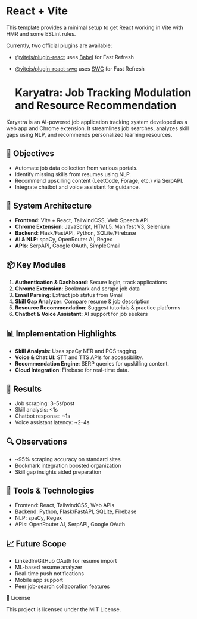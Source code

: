# React + Vite

This template provides a minimal setup to get React working in Vite with HMR and some ESLint rules.

Currently, two official plugins are available:

- [@vitejs/plugin-react](https://github.com/vitejs/vite-plugin-react/blob/main/packages/plugin-react/README.md) uses [Babel](https://babeljs.io/) for Fast Refresh
- [@vitejs/plugin-react-swc](https://github.com/vitejs/vite-plugin-react-swc) uses [SWC](https://swc.rs/) for Fast Refresh

  # Karyatra: Job Tracking Modulation and Resource Recommendation

Karyatra is an AI-powered job application tracking system developed as a web app and Chrome extension. It streamlines job searches, analyzes skill gaps using NLP, and recommends personalized learning resources.

## 🎯 Objectives

- Automate job data collection from various portals.
- Identify missing skills from resumes using NLP.
- Recommend upskilling content (LeetCode, Forage, etc.) via SerpAPI.
- Integrate chatbot and voice assistant for guidance.

## 🧱 System Architecture

- **Frontend**: Vite + React, TailwindCSS, Web Speech API
- **Chrome Extension**: JavaScript, HTML5, Manifest V3, Selenium
- **Backend**: Flask/FastAPI, Python, SQLite/Firebase
- **AI & NLP**: spaCy, OpenRouter AI, Regex
- **APIs**: SerpAPI, Google OAuth, SimpleGmail

## 📦 Key Modules

1. **Authentication & Dashboard**: Secure login, track applications
2. **Chrome Extension**: Bookmark and scrape job data
3. **Email Parsing**: Extract job status from Gmail
4. **Skill Gap Analyzer**: Compare resume & job description
5. **Resource Recommendation**: Suggest tutorials & practice platforms
6. **Chatbot & Voice Assistant**: AI support for job seekers

## 📊 Implementation Highlights

- **Skill Analysis**: Uses spaCy NER and POS tagging.
- **Voice & Chat UI**: STT and TTS APIs for accessibility.
- **Recommendation Engine**: SERP queries for upskilling content.
- **Cloud Integration**: Firebase for real-time data.

## 🚀 Results

- Job scraping: 3–5s/post
- Skill analysis: <1s
- Chatbot response: ~1s
- Voice assistant latency: ~2–4s

## 🔍 Observations

- ~95% scraping accuracy on standard sites
- Bookmark integration boosted organization
- Skill gap insights aided preparation

## 🧪 Tools & Technologies

- Frontend: React, TailwindCSS, Web APIs
- Backend: Python, Flask/FastAPI, SQLite, Firebase
- NLP: spaCy, Regex
- APIs: OpenRouter AI, SerpAPI, Google OAuth

## 📈 Future Scope

- LinkedIn/GitHub OAuth for resume import
- ML-based resume analyzer
- Real-time push notifications
- Mobile app support
- Peer job-search collaboration features

📄 License

This project is licensed under the MIT License.





